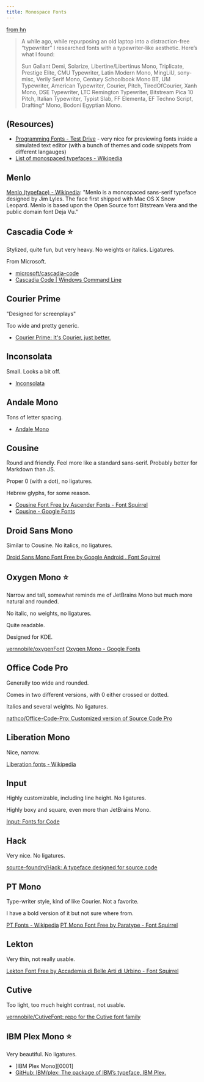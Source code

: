 ```yaml
---
title: Monospace Fonts
---
```


[from hn](https://news.ycombinator.com/item?id=33501684)

> A while ago, while repurposing an old laptop into a distraction-free “typewriter” I researched fonts with a typewriter-like aesthetic. Here’s what I found:
> 
> Sun Gallant Demi, Solarize, Libertine/Libertinus Mono, Triplicate, Prestige Elite, CMU Typewriter, Latin Modern Mono, MingLiU, sony-misc, Verily Serif Mono, Century Schoolbook Mono BT, UM Typewriter, American Typewriter, Courier, Pitch, TiredOfCourier, Xanh Mono, DSE Typewriter, LTC Remington Typewriter, Bitstream Pica 10 Pitch, Italian Typewriter, Typist Slab, FF Elementa, EF Techno Script, Drafting* Mono, Bodoni Egyptian Mono.

## (Resources)

- [Programming Fonts - Test Drive](https://www.programmingfonts.org/) - very nice for previewing fonts inside a simulated text editor (with a bunch of themes and code snippets from different langauges)
- [List of monospaced typefaces - Wikipedia](https://en.wikipedia.org/wiki/List_of_monospaced_typefaces)

## Menlo

[Menlo (typeface) - Wikipedia](https://en.wikipedia.org/wiki/Menlo_%28typeface%29): "Menlo is a monospaced sans-serif typeface designed by Jim Lyles. The face first shipped with Mac OS X Snow Leopard. Menlo is based upon the Open Source font Bitstream Vera and the public domain font Deja Vu."

## Cascadia Code ⭐️

Stylized, quite fun, but very heavy. No weights or italics. Ligatures.

From Microsoft.

- [microsoft/cascadia-code](https://github.com/microsoft/cascadia-code)
- [Cascadia Code | Windows Command Line](https://devblogs.microsoft.com/commandline/cascadia-code/)

## Courier Prime

"Designed for screenplays"

Too wide and pretty generic.

- [Courier Prime: It's Courier, just better.](https://quoteunquoteapps.com/courierprime/)

## Inconsolata

Small. Looks a bit off.

- [Inconsolata](https://levien.com/type/myfonts/inconsolata.html 'Inconsolata')

## Andale Mono

Tons of letter spacing.

- [Andale Mono](!s)

## Cousine

Round and friendly. Feel more like a standard sans-serif. Probably better for Markdown than JS.

Proper 0 (with a dot), no ligatures.

Hebrew glyphs, for some reason.

- [Cousine Font Free by Ascender Fonts - Font Squirrel](https://www.fontsquirrel.com/fonts/cousine)
- [Cousine - Google Fonts](https://fonts.google.com/specimen/Cousine)

## Droid Sans Mono

Similar to Cousine. No italics, no ligatures.

[Droid Sans Mono Font Free by Google Android . Font Squirrel](https://www.fontsquirrel.com/fonts/droid-sans-mono)

## Oxygen Mono ⭐

Narrow and tall, somewhat reminds me of JetBrains Mono but much more natural and rounded.

No italic, no weights, no ligatures.

Quite readable.

Designed for KDE.

[vernnobile/oxygenFont](https://github.com/vernnobile/oxygenFont)
[Oxygen Mono - Google Fonts](https://fonts.google.com/specimen/Oxygen+Mono)

## Office Code Pro

Generally too wide and rounded.

Comes in two different versions, with 0 either crossed or dotted.

Italics and several weights. No ligatures.

[nathco/Office-Code-Pro: Customized version of Source Code Pro](https://github.com/nathco/Office-Code-Pro)

## Liberation Mono

Nice, narrow.

[Liberation fonts - Wikipedia](https://en.wikipedia.org/wiki/Liberation_fonts)

## Input

Highly customizable, including line height. No ligatures.

Highly boxy and square, even more than JetBrains Mono.

[Input: Fonts for Code](https://input.fontbureau.com/)

## Hack

Very nice. No ligatures.

[source-foundry/Hack: A typeface designed for source code](https://github.com/source-foundry/Hack)

## PT Mono

Type-writer style, kind of like Courier. Not a favorite.

I have a bold version of it but not sure where from.

[PT Fonts - Wikipedia](https://en.wikipedia.org/wiki/PT_Fonts)
[PT Mono Font Free by Paratype - Font Squirrel](https://www.fontsquirrel.com/fonts/pt-mono)

## Lekton

Very thin, not really usable.

[Lekton Font Free by Accademia di Belle Arti di Urbino - Font Squirrel](https://www.fontsquirrel.com/fonts/lekton)

## Cutive

Too light, too much height contrast, not usable.

[vernnobile/CutiveFont: repo for the Cutive font family](https://github.com/vernnobile/CutiveFont)

## IBM Plex Mono ⭐️

Very beautiful. No ligatures.

- [IBM Plex Mono][0001]
- [GitHub: IBM/plex: The package of IBM’s typeface, IBM Plex.](https://github.com/IBM/plex)
